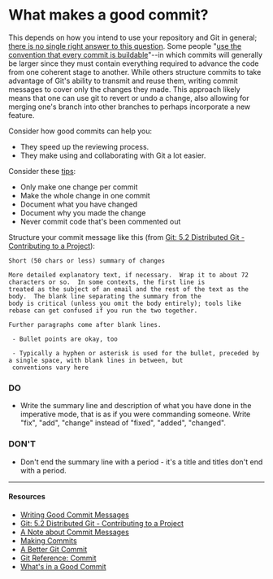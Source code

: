 # What makes a good commit?


This depends on how you intend to use your repository and Git in general; [there is no single right answer to this question](http://chimera.labs.oreilly.com/books/1230000000561/ch03.html#_what_makes_a_good_commit).  Some people "[use the convention that every commit is buildable](http://chimera.labs.oreilly.com/books/1230000000561/ch03.html#_what_makes_a_good_commit)"--in which commits will generally be larger since they must contain everything required to advance the code from one coherent stage to another.  While others structure commits to take advantage of Git's ability to transmit and reuse them, writing commit messages to cover only the changes they made.   This approach likely means that one can use git to revert or undo a change, also allowing for merging one's branch into other branches to perhaps incorporate a new feature.

Consider how good commits can help you:

- They speed up the reviewing process.
- They make using and collaborating with Git a lot easier.

Consider these [tips](http://dev.solita.fi/2013/07/04/whats-in-a-good-commit.html):

- Only make one change per commit
- Make the whole change in one commit
- Document what you have changed
- Document why you made the change
- Never commit code that's been commented out

Structure your commit message like this (from [Git: 5.2 Distributed Git - Contributing to a Project](http://git-scm.com/book/ch5-2.html)):

```
Short (50 chars or less) summary of changes

More detailed explanatory text, if necessary.  Wrap it to about 72 characters or so.  In some contexts, the first line is
treated as the subject of an email and the rest of the text as the body.  The blank line separating the summary from the 
body is critical (unless you omit the body entirely); tools like rebase can get confused if you run the two together.

Further paragraphs come after blank lines.

 - Bullet points are okay, too

 - Typically a hyphen or asterisk is used for the bullet, preceded by a single space, with blank lines in between, but 
 conventions vary here
```

### DO
- Write the summary line and description of what you have done in the imperative mode, that is as if you were commanding someone. Write "fix", "add", "change" instead of "fixed", "added", "changed".


### DON'T
- Don't end the summary line with a period - it's a title and titles don't end with a period.


- - - 



#### Resources

- [Writing Good Commit Messages](https://github.com/erlang/otp/wiki/Writing-good-commit-messages)
- [Git: 5.2 Distributed Git - Contributing to a Project](http://git-scm.com/book/ch5-2.html)
- [A Note about Commit Messages](http://tbaggery.com/2008/04/19/a-note-about-git-commit-messages.html)
- [Making Commits](http://chimera.labs.oreilly.com/books/1230000000561/ch03.html#commit-messages)
- [A Better Git Commit](http://web-design-weekly.com/2013/09/01/a-better-git-commit/)
- [Git Reference: Commit](http://gitref.org/basic/#commit)
- [What's in a Good Commit](http://dev.solita.fi/2013/07/04/whats-in-a-good-commit.html)
